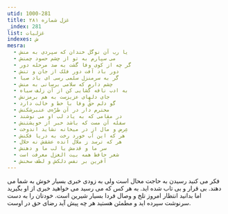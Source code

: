 ```yaml
---
utid: 1000-281
title: غزل شماره ۲۸۱
_index: 281
list: غزلیات
indexes: ش
mesra:
  - یا رب آن نوگل خندان که سپردی به منش
  - می سپارم به تو از چشم حسود چمنش
  - گر چه از کوی وفا گشت به صد مرحله دور
  - دور باد آفت دور فلک از جان و تنش
  - گر به سرمنزل سلمی رسی ای باد صبا
  - چشم دارم که سلامی برسانی به منش
  - به ادب نافه گشایی کن از آن زلف سیاه
  - جای دلهای عزیزست به هم برمزنش
  - گو دلم حقّ وفا با خط و خالت دارد
  - محترم دار در آن طرّه‌ی عنبرشکنش
  - در مقامی که به یاد لب او می نوشند
  - سفله آن مست که باشد خبر از خویشتنش
  - عِرض و مال از در میخانه نشاید اندوخت
  - هر که این آب خورد رخت به دریا فکنش
  - هر که ترسد ز ملال انده عشقش نه حلال
  - سر ما و قدمش یا لب ما و دهنش
  - شعر حافظ همه بیت الغزل معرفت است
  - آفرین بر نفس دلکش و لطف سخنش
---
```

فکر می کنید رسیدن به حاجت محال است ولی به زودی خبری بسیار خوش به شما می دهند. بی قرار و بی تاب شده اید. به هر کس که می رسید می خواهید خبری از او بگیرید اما بدانید انتظار امروز تلخ و وصال فردا بسیار شیرین است. خودتان را به دست سرنوشت سپرده اید و مطمئن هستید هر چه پیش آید رضای حق در اوست.
